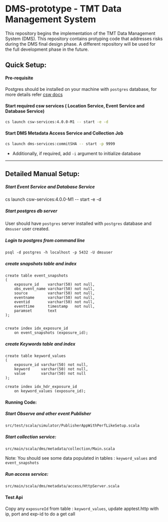 # DMS-prototype - TMT Data Management System
This repository begins the implementation of the TMT Data Management System (DMS). This repository contains protyping code that addresses risks during the DMS final design phase. A different repository will be used for the full development phase in the future.

## Quick Setup:

#### Pre-requisite

Postgres should be installed on your machine with `postgres` database, for more details refer [csw docs](https://tmtsoftware.github.io/csw//services/database.html)

#### Start required csw services ( Location Service, Event Service and Database Service)

```bash
cs launch csw-services:4.0.0-M1 -- start -e -d
```

#### Start DMS Metadata Access Service and Collection Job

```bash
cs launch dms-services:commitSHA -- start -p 9999
```

* Additionally, if required, add `-i` argument to initialize database 
---

## Detailed Manual Setup:

##### Start Event Service and Database Service
cs launch csw-services:4.0.0-M1 -- start -e -d

##### Start postgres db server

User should have `postgres` server installed with `postgres` database and `dmsuser` user created.

##### Login to postgres from command line
``` 
psql -d postgres -h localhost -p 5432 -U dmsuser
```

##### create snapshots table and index 
```
create table event_snapshots
(
    exposure_id    varchar(50) not null,
    obs_event_name varchar(50) not null,
    source         varchar(50) not null,
    eventname      varchar(50) not null,
    eventid        varchar(50) not null,
    eventtime      timestamp   not null,
    paramset       text
);


create index idx_exposure_id
    on event_snapshots (exposure_id);
```

##### create Keywords table and index

```
create table keyword_values
(
    exposure_id varchar(50) not null,
    keyword     varchar(50) not null,
    value       varchar(50) not null
);

create index idx_hdr_exposure_id
    on keyword_values (exposure_id);
```

#### Running Code:

##### Start Observe and other event Publisher

`src/test/scala/simulator/PublisherAppWithPerfLikeSetup.scala`

##### Start collection service:

`src/main/scala/dms/metadata/collection/Main.scala`

Note: You should see some data populated in tables : `keyword_values` and `event_snapshots`

##### Run access service:

`src/main/scala/dms/metadata/access/HttpServer.scala`

#### Test Api

Copy any `exposureId` from table : `keyword_values`, update apptest.http with ip, port and exp-id to do a get call
